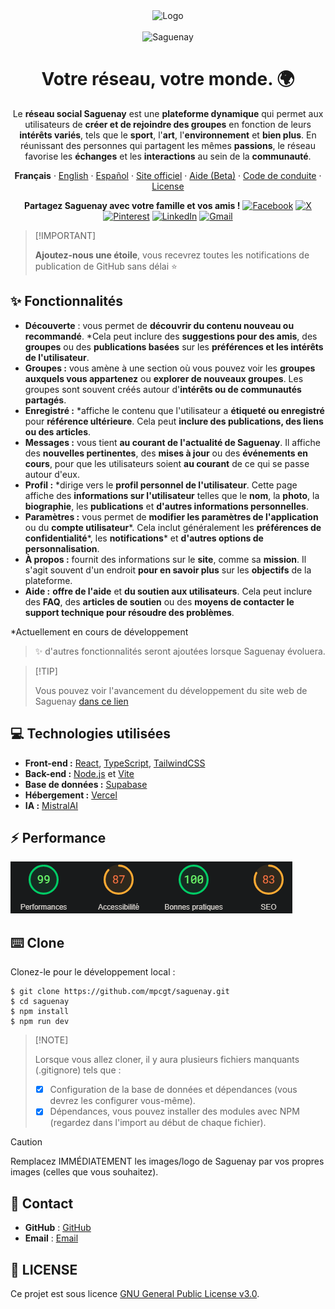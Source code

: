 <div align="center">
<img src="https://github.com/mpcgt/saguenay/blob/main/src/assets/images/logo/saguenay_white_letters.png?raw=true" alt="Logo" />
  <br /><br />
<img src="https://github.com/mpcgt/saguenay/blob/main/src/assets/images/image_readme.png?raw=true" alt="Saguenay" />

# Votre réseau, votre monde. 🌍
Le **réseau social Saguenay** est une **plateforme dynamique** qui permet aux utilisateurs de **créer et de rejoindre des groupes** en fonction de leurs **intérêts variés**, tels que le **sport**, l'**art**, l'**environnement** et **bien plus**. En réunissant des personnes qui partagent les mêmes **passions**, le réseau favorise les **échanges** et les **interactions** au sein de la **communauté**.

**Français** · [English](../../../README.md) · [Español](../es/README.md) · [Site officiel](https://saguenay.vercel.app/) · [Aide (Beta)](https://help.saguenay.vercel.app) · [Code de conduite](../../../CODE_OF_CONDUCT.md) · [License](../../../LICENSE.md) 

**Partagez Saguenay avec votre famille et vos amis !**
[![Facebook](https://img.shields.io/badge/Facebook-%231877F2.svg?style=for-the-badge&logo=Facebook&logoColor=white)](https://www.facebook.com/sharer/sharer.php?u=https://saguenay.vercel.app/) [![X](https://img.shields.io/badge/X-%23000000.svg?style=for-the-badge&logo=X&logoColor=white)](https://twitter.com/intent/tweet?url=https://saguenay.vercel.app/&text=Essayez%20Saguenay,%20le%20r%C3%A9seau%20social%20open-source,%20sans%20publicit%C3%A9s%20ni%20traceurs%20bizarres.%20%F0%9F%98%8E) [![Pinterest](https://img.shields.io/badge/Pinterest-%23E60023.svg?style=for-the-badge&logo=Pinterest&logoColor=white)](https://pinterest.com/pin/create/button/?url=https://saguenay.vercel.app/&media=&description=Essayez%20Saguenay,%20le%20r%C3%A9seau%20social%20open-source,%20sans%20publicit%C3%A9s%20ni%20traceurs%20bizarres.%20%F0%9F%98%8E) [![LinkedIn](https://img.shields.io/badge/linkedin-%230077B5.svg?style=for-the-badge&logo=linkedin&logoColor=white)](https://www.linkedin.com/shareArticle?mini=true&url=https://saguenay.vercel.app/) [![Gmail](https://img.shields.io/badge/Gmail-D14836?style=for-the-badge&logo=gmail&logoColor=white)](mailto:?&subject=&cc=&bcc=&body=https://saguenay.vercel.app/%0AEssayez%20Saguenay,%20le%20r%C3%A9seau%20social%20open-source,%20sans%20publicit%C3%A9s%20ni%20traceurs%20bizarres.%20%F0%9F%98%8E)
</div>

> \[!IMPORTANT]
>
> **Ajoutez-nous une étoile**, vous recevrez toutes les notifications de publication de GitHub sans délai ⭐️

## ✨ **Fonctionnalités**
* **Découverte** : vous permet de **découvrir du contenu nouveau ou recommandé**. *Cela peut inclure des **suggestions pour des amis**, des **groupes** ou des **publications basées** sur les **préférences et les intérêts de l'utilisateur**.
* **Groupes :** vous amène à une section où vous pouvez voir les **groupes auxquels vous appartenez** ou **explorer de nouveaux groupes**. Les groupes sont souvent créés autour d'**intérêts ou de communautés partagés**.
* **Enregistré :** *affiche le contenu que l'utilisateur a **étiqueté ou enregistré** pour **référence ultérieure**. Cela peut **inclure des publications, des liens ou des articles**.
* **Messages :** vous tient **au courant de l'actualité de Saguenay**. Il affiche des **nouvelles pertinentes**, des **mises à jour** ou des **événements en cours**, pour que les utilisateurs soient **au courant** de ce qui se passe autour d'eux.
* **Profil :** *dirige vers le **profil personnel de l'utilisateur**. Cette page affiche des **informations sur l'utilisateur** telles que le **nom**, la **photo**, la **biographie**, les **publications** et **d'autres informations personnelles**.
* **Paramètres :** vous permet de **modifier les paramètres de l'application** ou du **compte utilisateur***. Cela inclut généralement les **préférences de confidentialité***, les **notifications*** et **d'autres options de personnalisation**.
* **À propos :** fournit des informations sur le **site**, comme sa **mission**. Il s'agit souvent d'un endroit **pour en savoir plus** sur les **objectifs** de la plateforme.
* **Aide :** **offre de l'aide** et **du soutien aux utilisateurs**. Cela peut inclure des **FAQ**, des **articles de soutien** ou des **moyens de contacter le support technique pour résoudre des problèmes**.

*Actuellement en cours de développement

> ✨ d'autres fonctionnalités seront ajoutées lorsque Saguenay évoluera.

  
> \[!TIP]
>
> Vous pouvez voir l'avancement du développement du site web de Saguenay [dans ce lien](https://github.com/users/mpcgt/projects/6)

## 💻 **Technologies utilisées**
* **Front-end :** [React](https://react.dev), [TypeScript](https://www.typescriptlang.org/), [TailwindCSS](https://tailwindui.com/)
* **Back-end :** [Node.js](https://nodejs.org) et [Vite](https://vite.dev/)
* **Base de données :** [Supabase](https://supabase.com/)
* **Hébergement :** [Vercel](https://vercel.com)
* **IA :** [MistralAI](https://mistral.ai/)

## ⚡ **Performance**

<img src="https://github.com/mpcgt/saguenay/blob/main/src/assets/images/perf.png?raw=true" alt="Performance" />

## ⌨️ **Clone**
Clonez-le pour le développement local :

```fish
$ git clone https://github.com/mpcgt/saguenay.git
$ cd saguenay
$ npm install
$ npm run dev
```
> \[!NOTE]
>
> Lorsque vous allez cloner, il y aura plusieurs fichiers manquants (.gitignore) tels que :
>
> - [x] Configuration de la base de données et dépendances (vous devrez les configurer vous-même).
> - [x] Dépendances, vous pouvez installer des modules avec NPM (regardez dans l'import au début de chaque fichier).

> [!CAUTION]
> Remplacez IMMÉDIATEMENT les images/logo de Saguenay par vos propres images (celles que vous souhaitez).

## 📨 **Contact**
* **GitHub** : [GitHub](https://github.com/mpcgt/saguenay/discussions/new/choose)
* **Email** : [Email](mailto:sgn.ntwk@gmail.com)

## 📜 **LICENSE**
Ce projet est sous licence [GNU General Public License v3.0](../../../LICENSE.md).